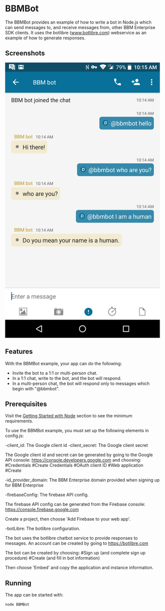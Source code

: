 # BBMBot

The BBMBot provides an example of how to write a bot in Node.js which can send messages to, and receive messages from, other BBM Enterprise SDK clients. It uses the botlibre (www.botlibre.com) webservice as an example of how to generate responses.

## Screenshots

[![image_alt_preview25](screenShots/BBMBot_chat.png)](screenShots/BBMBot_chat.png)

## Features

With the BBMBot example, your app can do the following:

- Invite the bot to a 1:1 or multi-person chat.
- In a 1:1 chat, write to the bot, and the bot will respond.
- In a multi-person chat, the bot will respond only to messages which begin with "@bbmbot".

## <a name="prereq"></a>Prerequisites

Visit the [Getting Started with Node](../../gettingStarted-node.md) section to see the minimum requirements.

To use the BBMBot example, you must set up the following elements in config.js:

-client_id: The Google client id
-client_secret: The Google client secret

The Google client id and secret can be generated by going to the Google API console: https://console.developers.google.com and choosing:
#Credentials
#Create Credentials
#OAuth client ID
#Web application
#Create

-id_provider_domain: The BBM Enterprise domain provided when signing up for BBM Enterprise

-firebaseConfig: The firebase API config.

The firebase API config can be generated from the Firebase console: https://console.firebase.google.com

Create a project, then choose 'Add Firebase to your web app'.

-botLibre: The botlibre configuration.

The bot uses the botlibre chatbot service to provide responses to messages. An account can be created by going to https://botlibre.com

The bot can be created by choosing:
#Sign up (and complete sign up procedure)
#Create (and fill in bot information)

Then choose 'Embed' and copy the application and instance information.

## <a name="running"></a>Running

The app can be started with:

```shell
node BBMBot
```
